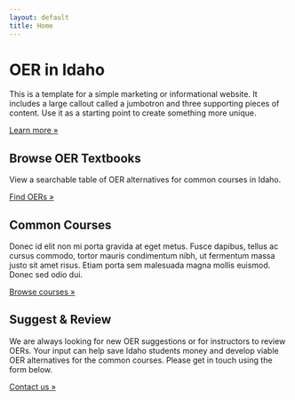 ```yaml
---
layout: default
title: Home
---
```


<div class="jumbotron jumbotron-fluid" style="background:url('{{ "/assets/images/bookstack2.jpg" | relative_url }}') center/cover no-repeat;">
    <div class="container">
        <h1 class="display-3">OER in Idaho</h1>
        <p>This is a template for a simple marketing or informational website. It includes a large callout called a jumbotron and three supporting pieces of content. Use it as a starting point to create something more unique.</p>
        <p><a class="btn btn-primary btn-lg" href="{{ "/about/" | absolute_url }}" role="button">Learn more &raquo;</a></p>
    </div>
</div>
<div class="container">
    <div class="row">
        <div class="col-md-4">
        <h2>Browse OER Textbooks</h2>
        <p>View a searchable table of OER alternatives for common courses in Idaho. </p>
        <p><a class="btn btn-secondary" href="{{ "/browse/" | absolute_url }}" role="button">Find OERs &raquo;</a></p>
        </div>
        <div class="col-md-4">
        <h2>Common Courses</h2>
        <p>Donec id elit non mi porta gravida at eget metus. Fusce dapibus, tellus ac cursus commodo, tortor mauris condimentum nibh, ut fermentum massa justo sit amet risus. Etiam porta sem malesuada magna mollis euismod. Donec sed odio dui. </p>
        <p><a class="btn btn-secondary" href="{{ "/courses/" | absolute_url }}" role="button">Browse courses &raquo;</a></p>
        </div>
        <div class="col-md-4">
        <h2>Suggest &amp; Review</h2>
        <p>We are always looking for new OER suggestions or for instructors to review OERs. Your input can help save Idaho students money and develop viable OER alternatives for the common courses. Please get in touch using the form below.</p>
        <p><a class="btn btn-secondary" href="#" role="button">Contact us &raquo;</a></p>
        </div>
    </div>
</div>